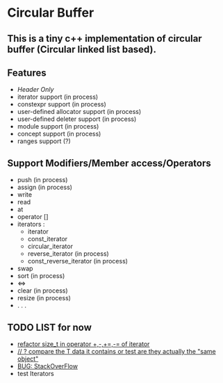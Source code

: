# Circular Buffer

## This is a tiny c++ implementation of circular buffer (Circular linked list based).

## Features

- *Header Only*
- iterator support (in process)
- constexpr support (in process)
- user-defined allocator support (in process)
- user-defined deleter support (in process)
- module support (in process)
- concept support (in process)
- ranges support (?)

## Support Modifiers/Member access/Operators

* push (in process)
* assign (in process)
* write
* read
* at
* operator []
* iterators :
  * iterator
  * const_iterator
  * circular_iterator
  * reverse_iterator (in process)
  * const_reverse_iterator (in process)
* swap
* sort (in process)
* <=>
* clear (in process)
* resize (in process)
* . . .

## TODO LIST for now

* [refactor size_t in operator +,-,+=,-= of iterator](https://github.com/Equationzhao/circle_buffer/blob/9159b6e2eca5607fd9063f3a8db61c05f09d8187/circular_buffer.h#L35)
* [// ? compare the T data it contains or  test  are they actually the "same object"](https://github.com/Equationzhao/circle_buffer/blob/9159b6e2eca5607fd9063f3a8db61c05f09d8187/circular_buffer.h#L85)
* [BUG: StackOverFlow](https://github.com/Equationzhao/circle_buffer/blob/9699238615541f67483564f8ed3f7383c842c7bb/circular_buffer.h?_pjax=div%5Bitemtype%3D%22http%3A%2F%2Fschema.org%2FSoftwareSourceCode%22%5D%20%3E%20main#L218)
* test Iterators 
